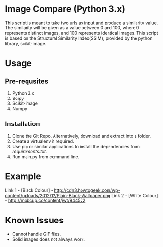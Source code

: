 # Image Compare (Python 3.x)

   This script is meant to take two urls as input and produce a similarity value. The similarity will be given as a value between 0 and 100, where 0 represents distinct images, and 100 represents identical images.
   This script is based on the Structural Similarity Index(SSIM), provided by the python library, scikit-image.
   
# Usage
## Pre-requsites
   1. Python 3.x
   2. Scipy
   3. Scikit-image
   4. Numpy

## Installation
   1. Clone the Git Repo. Alternatively, download and extract into a folder.
   2. Create a virtualenv if required.
   3. Use pip or similar applications to install the dependencies from *requirements.txt.*
   4. Run main.py from command line.
   
# Example
  Link 1 - [Black Colour] - http://cdn3.howtogeek.com/wp-content/uploads/2012/12/Plain-Black-Wallpaper.png
  Link 2 - [White Colour] - http://mobcup.co/content/jwt/944522

# Known Issues
* Cannot handle GIF files.
* Solid images does not always work.

